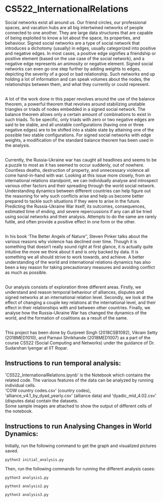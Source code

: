 # CS522_InternationalRelations
Social networks exist all around us. Our friend circles, our professional spaces, and vacation hubs are all big intertwined networks of people connected to one another. They are large data structures that are capable of being exploited to know a lot about the space, its properties, and behaviour. Signed social networks are a type of social network that introduces a dichotomy (usually) in edges, usually categorized into positive and negative edges. In most cases, a positive edge signifies a friendship or positive element (based on the use case of the social network), and a negative edge represents an animosity or negative element. Signed social networks can even go one step further by adding weights to edges, depicting the severity of a good or bad relationship. Such networks end up holding a lot of information and can speak volumes about the nodes, the relationships between them, and what they currently or could represent.<br><br>

A lot of the work done in this paper revolves around the use of the balance theorem, a powerful theorem that revolves around stabilizing unstable triangles or triads of nodes embedded in a signed social network. The balance theorem allows only a certain amount of combinations to exist in such triads. To be specific, only triads with zero or two negative edges are said to be stable, and all unstable configurations (having one or three negative edges) are to be shifted into a stable state by attaining one of the possible two stable configurations. For signed social networks with edge weights, a modification of the standard balance theorem has been used in the analysis.<br><br>

Currently, the Russia-Ukraine war has caught all headlines and seems to be a puzzle to most as it has seemed to occur suddenly, out of nowhere. Countless deaths, destruction of property, and unnecessary violence all come hand-in-hand with war. Looking at this issue more closely, from an international relations standpoint, we can individually analyse and introspect various other factors and their spreading through the world social network. Understanding dynamics between different countries can help figure out the reasoning for why such conflicts arise and help us become better prepared to tackle such situations if they were to arise in the future. Predicting the Russia-Ukraine War itself, its outcomes, consequences, estimated time of ending, and severe repercussions if any can all be tried using social networks and their analysis. Attempts to do the same are rarely futile, and often provide a positive effect in one form or the other.<br><br> 

In his book ‘The Better Angels of Nature’’, Steven Pinker talks about the various reasons why violence has declined over time. Though it is something that doesn’t really sound right at first glance, it is actually quite intuitive the more we think about it and is only backed by data. It is something we all should strive to work towards, and achieve. A better understanding of the world and international relations dynamics has also been a key reason for taking precautionary measures and avoiding conflict as much as possible.<br><br>

Our analysis consists of exploration three different areas. Firstly, we understand and reason temporal behaviour of alliances, disputes and signed networks at an international relation level. Secondly, we look at the effect of changing a couple key relations at the international level, and their effect in their relationships with and between other countries. Finally, we analyse how the Russia-Ukraine War has changed the dynamics of the world, and the formation of coalitions as a result of the same.<br><br>

This project has been done by Gurpreet Singh (2018CSB1092), Vikram Setty (2018MED1010), and Parnavi Shrikhande (2018MED1007) as a part of the course CS522 (Social Computing and Networks) under the guidance of Dr. Sudarshan Iyengar at IIT Ropar.

## Instructions to run temporal analysis:

'CS522_InternationalRelations.ipynb' is the Notebook which contains the related code. The various features of the data can be analyzed by running individual cells.<br>
'COW country codes.csv' (country codes), 'alliance_v4.1_by_dyad_yearly.csv' (alliance data) and 'dyadic_mid_4.02.csv' (disputes data) contain the datasets.<br>
Some sample images are attached to show the output of different cells of the notebook.<br>

## Instructions to run Analysing Changes in World Dynamics:

Initially, run the following command to get the graph and visualized pictures saved.

    python3 initial_analysis.py
Then, run the following commands for running the different analysis cases:

    python3 analysis1.py

    python3 analysis2.py

    python3 analysis3.py
